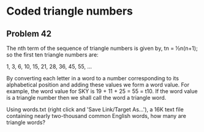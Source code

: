 # Coded triangle numbers
## Problem 42 
The nth term of the sequence of triangle numbers is given by, tn = ½n(n+1); so
the first ten triangle numbers are:

1, 3, 6, 10, 15, 21, 28, 36, 45, 55, ...

By converting each letter in a word to a number corresponding to its
alphabetical position and adding these values we form a word value. For
example, the word value for SKY is 19 + 11 + 25 = 55 = t10. If the word value
is a triangle number then we shall call the word a triangle word.

Using words.txt (right click and 'Save Link/Target As...'), a 16K text file
containing nearly two-thousand common English words, how many are triangle
words?
